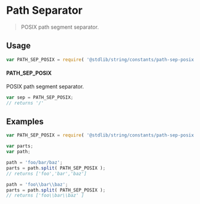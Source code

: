 # Path Separator

> POSIX path segment separator.

<section class="usage">

## Usage

```javascript
var PATH_SEP_POSIX = require( '@stdlib/string/constants/path-sep-posix' );
```

#### PATH_SEP_POSIX

POSIX path segment separator.

```javascript
var sep = PATH_SEP_POSIX;
// returns '/'
```

</section>

<!-- /.usage -->

<section class="examples">

## Examples

```javascript
var PATH_SEP_POSIX = require( '@stdlib/string/constants/path-sep-posix' );

var parts;
var path;

path = 'foo/bar/baz';
parts = path.split( PATH_SEP_POSIX );
// returns ['foo','bar','baz']

path = 'foo\\bar\\baz';
parts = path.split( PATH_SEP_POSIX );
// returns ['foo\\bar\\baz' ]
```

</section>

<!-- /.examples -->

<section class="links">

</section>

<!-- /.links -->
